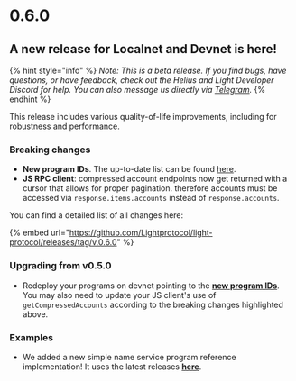 # 0.6.0

## A new release for Localnet and Devnet is here! <a href="#zk-testnet-is-here" id="zk-testnet-is-here"></a>

{% hint style="info" %}
_Note: This is a beta release. If you find bugs, have questions, or have feedback, check out the Helius and Light Developer Discord for help. You can also message us directly via_ [_Telegram_](https://t.me/swen_light)_._
{% endhint %}

This release includes various quality-of-life improvements, including for robustness and performance.

### Breaking changes

* **New program IDs**. The up-to-date list can be found [here](https://www.zkcompression.com/developers/devnet-addresses).
* **JS RPC client**: compressed account endpoints now get returned with a cursor that allows for proper pagination. therefore accounts must be accessed via `response.items.accounts` instead of `response.accounts`.

You can find a detailed list of all changes here:

{% embed url="https://github.com/Lightprotocol/light-protocol/releases/tag/v.0.6.0" %}

### Upgrading from v0.5.0

* Redeploy your programs on devnet pointing to the [**new program IDs**](../../resources/addresses-and-urls.md#program-ids-and-accounts-from-27th-aug-2024-onward). You may also need to update your JS client's use of `getCompressedAccounts` according to the breaking changes highlighted above.

### Examples

* We added a new simple name service program reference implementation! It uses the latest releases [**here**](https://github.com/Lightprotocol/light-protocol/tree/main/examples/name-service).
